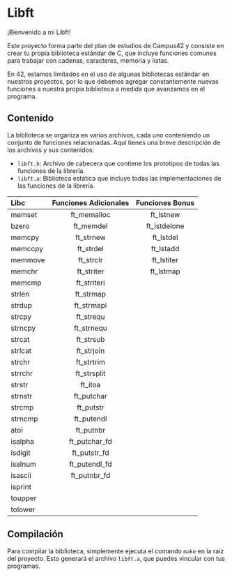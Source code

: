 # Libft

¡Bienvenido a mi Libft!

Este proyecto forma parte del plan de estudios de Campus42 y consiste en crear tu propia biblioteca estándar de C, que incluye funciones comunes para trabajar con cadenas, caracteres, memoria y listas.

En 42, estamos limitados en el uso de algunas bibliotecas estándar en nuestros proyectos, por lo que debemos agregar constantemente nuevas funciones a nuestra propia biblioteca a medida que avanzamos en el programa.

## Contenido

La biblioteca se organiza en varios archivos, cada uno conteniendo un conjunto de funciones relacionadas. Aquí tienes una breve descripción de los archivos y sus contenidos:

- `libft.h`: Archivo de cabecera que contiene los prototipos de todas las funciones de la librería.
- `libft.a`: Biblioteca estática que incluye todas las implementaciones de las funciones de la librería.

Libc         | Funciones Adicionales | Funciones Bonus
:----------- | :-----------: | :-----------: |
memset		| ft_memalloc	| ft_lstnew		|
bzero		| ft_memdel		| ft_lstdelone	|
memcpy		| ft_strnew		| ft_lstdel		|
memccpy		| ft_strdel		| ft_lstadd		|
memmove		| ft_strclr		| ft_lstiter	|
memchr		| ft_striter	| ft_lstmap		|
memcmp		| ft_striteri	|				|
strlen		| ft_strmap		|				|
strdup		| ft_strmapi	|				|
strcpy		| ft_strequ		|				|
strncpy		| ft_strnequ	|				|
strcat		| ft_strsub		|				|
strlcat		| ft_strjoin	|				|
strchr		| ft_strtrim	|				|
strrchr		| ft_strsplit	|				|
strstr		| ft_itoa		|				|
strnstr		| ft_putchar	|
strcmp		| ft_putstr		|
strncmp		| ft_putendl	|
atoi		| ft_putnbr		|
isalpha		| ft_putchar_fd	|
isdigit		| ft_putstr_fd	|
isalnum		| ft_putendl_fd	|
isascii		| ft_putnbr_fd	|
isprint		| |
toupper		| |
tolower		| |

## Compilación

Para compilar la biblioteca, simplemente ejecuta el comando `make` en la raíz del proyecto. Esto generará el archivo `libft.a`, que puedes vincular con tus programas.

